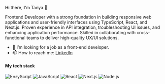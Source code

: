 

<!--
### Hi there 👋
**TatianaWansiedler/TatianaWansiedler** is a ✨ _special_ ✨ repository because its `README.md` (this file) appears on your GitHub profile.

Here are some ideas to get you started:

- 🔭 I’m currently working on ...
- 🌱 I’m currently learning ...
- 👯 I’m looking to collaborate on ...
- 🤔 I’m looking for help with ...
-  Ask me about ...

- 😄 Pronouns: ...
- ⚡ Fun fact: ...
-->

Hi there, I'm Tanya 👋

  Frontend Developer with a strong foundation in building responsive web applications and user-friendly interfaces using TypeScript, React, and Next.js. Proven experience in API integration, troubleshooting UI issues, and enhancing application performance. Skilled in collaborating with cross-functional teams to deliver high-quality UX/UI solutions.
  
- 🌱 I’m looking for a job as a front-end developer.
- 📫 How to reach me: [LinkedIn](https://www.linkedin.com/in/tatiana-vanzidler-843605252/)


#### My tech stack

![ЕнзуScript](https://shields.io/badge/TypeScript-3178C6?logo=TypeScript&logoColor=FFF&style=flat-square)
![JavaScript](https://img.shields.io/badge/javascript%20-%23323330.svg?&style=for-the-badge&logo=javascript&logoColor=%23F7DF1E)
![React](https://img.shields.io/badge/react%20-%23282c34.svg?&style=for-the-badge&logo=react&logoColor=%2361dafb)
![Next.js](https://img.shields.io/badge/NextJs-000000?style=flat&logo=next.js&logoColor=white)
![Node.js](https://img.shields.io/badge/Node.js-339933?logo=Node.js&logoColor=white)

